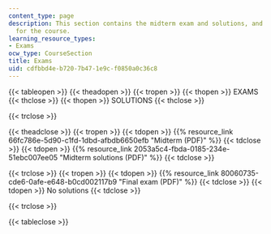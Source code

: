 ```yaml
---
content_type: page
description: This section contains the midterm exam and solutions, and the final exam
  for the course.
learning_resource_types:
- Exams
ocw_type: CourseSection
title: Exams
uid: cdfbbd4e-b720-7b47-1e9c-f0850a0c36c8
---
```


{{< tableopen >}}
{{< theadopen >}}
{{< tropen >}}
{{< thopen >}}
EXAMS
{{< thclose >}}
{{< thopen >}}
SOLUTIONS
{{< thclose >}}

{{< trclose >}}

{{< theadclose >}}
{{< tropen >}}
{{< tdopen >}}
{{% resource_link 66fc786e-5d90-c1fd-1dbd-afbdb6650efb "Midterm (PDF)" %}}
{{< tdclose >}}
{{< tdopen >}}
{{% resource_link 2053a5c4-fbda-0185-234e-51ebc007ee05 "Midterm solutions (PDF)" %}}
{{< tdclose >}}

{{< trclose >}}
{{< tropen >}}
{{< tdopen >}}
{{% resource_link 80060735-cde6-0afe-e648-b0cd002117b9 "Final exam (PDF)" %}}
{{< tdclose >}}
{{< tdopen >}}
No solutions
{{< tdclose >}}

{{< trclose >}}

{{< tableclose >}}